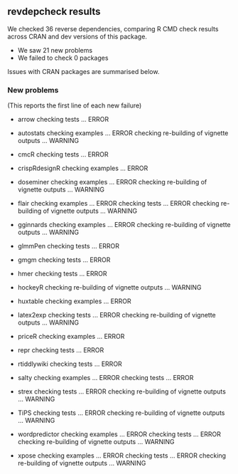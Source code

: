 ## revdepcheck results

We checked 36 reverse dependencies, comparing R CMD check results across CRAN and dev versions of this package.

 * We saw 21 new problems
 * We failed to check 0 packages

Issues with CRAN packages are summarised below.

### New problems
(This reports the first line of each new failure)

* arrow
  checking tests ... ERROR

* autostats
  checking examples ... ERROR
  checking re-building of vignette outputs ... WARNING

* cmcR
  checking tests ... ERROR

* crispRdesignR
  checking examples ... ERROR

* doseminer
  checking examples ... ERROR
  checking re-building of vignette outputs ... WARNING

* flair
  checking examples ... ERROR
  checking tests ... ERROR
  checking re-building of vignette outputs ... WARNING

* gginnards
  checking examples ... ERROR
  checking re-building of vignette outputs ... WARNING

* glmmPen
  checking tests ... ERROR

* gmgm
  checking tests ... ERROR

* hmer
  checking tests ... ERROR

* hockeyR
  checking re-building of vignette outputs ... WARNING

* huxtable
  checking examples ... ERROR

* latex2exp
  checking tests ... ERROR
  checking re-building of vignette outputs ... WARNING

* priceR
  checking examples ... ERROR

* repr
  checking tests ... ERROR

* rtiddlywiki
  checking tests ... ERROR

* salty
  checking examples ... ERROR
  checking tests ... ERROR

* strex
  checking tests ... ERROR
  checking re-building of vignette outputs ... WARNING

* TiPS
  checking tests ... ERROR
  checking re-building of vignette outputs ... WARNING

* wordpredictor
  checking examples ... ERROR
  checking tests ... ERROR
  checking re-building of vignette outputs ... WARNING

* xpose
  checking examples ... ERROR
  checking tests ... ERROR
  checking re-building of vignette outputs ... WARNING

